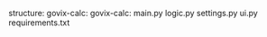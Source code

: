 structure:
govix-calc:
    govix-calc:
        main.py
        logic.py
        settings.py
        ui.py
    requirements.txt